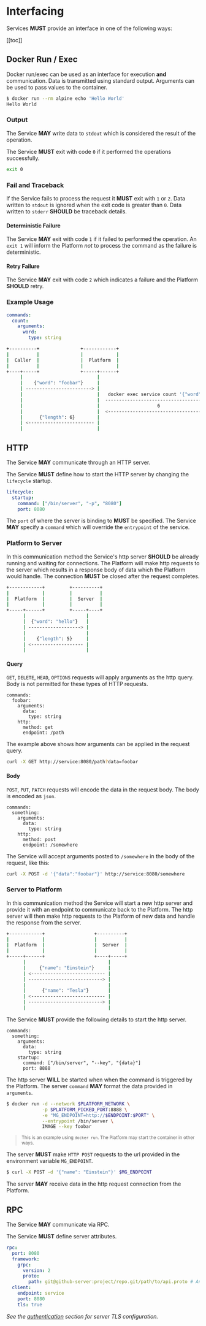 # Interfacing

Services **MUST** provide an interface in one of the following ways:

[[toc]]

## Docker Run / Exec

Docker run/exec can be used as an interface for execution **and** communication. Data is transmitted using standard output. Arguments can be used to pass values to the container.

```bash
$ docker run --rm alpine echo 'Hello World'
Hello World
```

### Output
The Service **MAY** write data to `stdout` which is considered the result of the operation.

The Service **MUST** exit with code `0` if it performed the operations successfully.

```bash
exit 0
```

### Fail and Traceback
If the Service fails to process the request it **MUST** exit with `1` or `2`.
Data written to `stdout` is ignored when the exit code is greater than `0`.
Data written to `stderr` **SHOULD** be traceback details.

#### Deterministic Failure
The Service **MAY** exit with code `1` if it failed to performed the operation.
An `exit 1` will inform the Platform *not* to process the command as the failure is deterministic.

#### Retry Failure
The Service **MAY** exit with code `2` which indicates a failure and the Platform **SHOULD** retry.

### Example Usage


```yaml
commands:
  count:
    arguments:
      word:
        type: string
```

```bash
+----------+               +------------+                                +----------------------+
|          |               |            |                                |                      |
|  Caller  |               |  Platform  |                                |  Interface via Exec  |
|          |               |            |                                |                      |
+----+-----+               +-----+------+                                +----------+-----------+
     |                           |                                                  |
     |    {"word": "foobar"}     |                                                  |
     | ------------------------> |                                                  |
     |                           |   docker exec service count '{"word":"foobar"}'  |
     |                           |  --------------------------------------------->  |
     |                           |                     6                            |
     |                           |  <---------------------------------------------  |
     |      {"length": 6}        |                                                  |
     | <------------------------ |                                                  |
     |                           |                                                  |
```



## HTTP
The Service **MAY** communicate through an HTTP server.

The Service **MUST** define how to start the HTTP server by changing the `lifecycle` startup.

```yaml
lifecycle:
  startup:
    command: ["/bin/server", "-p", "8080"]
    port: 8080
```

The `port` of where the server is binding to **MUST** be specified.
The Service **MAY** specify a `command` which will override the `entrypoint` of the service.

### Platform to Server

In this communication method the Service's http server **SHOULD** be already running and waiting for connections.
The Platform will make http requests to the server which results in a response body of data which the Platform would handle.
The connection **MUST** be closed after the request completes.

```bash
+------------+         +----------+
|            |         |          |
|  Platform  |         |  Server  |
|            |         |          |
+-----+------+         +-----+----+
      |                      |
      |  {"word": "hello"}   |
      | -------------------> |
      |                      |
      |    {"length": 5}     |
      | <------------------- |
      |                      |
```


#### Query

`GET`, `DELETE`, `HEAD`, `OPTIONS` requests will apply arguments as the http query. Body is not permitted for these types of HTTP requests.

```yaml{6,7,8}
commands:
  foobar:
    arguments:
      data:
        type: string
    http:
      method: get
      endpoint: /path
```

The example above shows how arguments can be applied in the request query.

```bash
curl -X GET http://service:8080/path?data=foobar
```


#### Body

`POST`, `PUT`, `PATCH` requests will encode the data in the request body.
The body is encoded as `json`.

```yaml{6,7,8}
commands:
  something:
    arguments:
      data:
        type: string
    http:
      method: post
      endpoint: /somewhere
```

The Service will accept arguments posted to `/somewhere` in the body of the request, like this:

```bash
curl -X POST -d '{"data":"foobar"}' http://service:8080/somewhere
```


### Server to Platform

In this communication method the Service will start a new http server and provide it with an endpoint to communicate back to the Platform.
The http server will then make http requests to the Platform of new data and handle the response from the server.

```bash
+------------+                  +----------+
|            |                  |          |
|  Platform  |                  |  Server  |
|            |                  |          |
+-----+------+                  +----+-----+
      |                              |
      |     {"name": "Einstein"}     |
      | <--------------------------- |
      | ---------------------------> |
      |                              |
      |      {"name": "Tesla"}       |
      | <--------------------------- |
      | ---------------------------> |
      |                              |
```

The Service **MUST** provide the following details to start the http server.

```yaml{6,7,8,9}
commands:
  something:
    arguments:
      data:
        type: string
    startup:
      command: ["/bin/server", "--key", "{data}"]
      port: 8888
```

The http server **WILL** be started when when the command is triggered by the Platform.
The server `command` **MAY** format the data provided in `arguments`.

```bash
$ docker run -d --network $PLATFORM_NETWORK \
             -p $PLATFORM_PICKED_PORT:8888 \
             -e "MG_ENDPOINT=http://$ENDPOINT:$PORT" \
             --entrypoint /bin/server \
             IMAGE --key foobar
```
> <small>This is an example using `docker run`. The Platform may start the container in other ways.</small>

The server **MUST** make `HTTP POST` requests to the url provided in the environment variable `MG_ENDPOINT`.

```bash
$ curl -X POST -d '{"name": "Einstein"}' $MG_ENDPOINT
```

The server **MAY** receive data in the http request connection from the Platform.


## RPC

The Service **MAY** communicate via RPC.

The Service **MUST** define server attributes.

```yaml
rpc:
  port: 8080
  framework:
    grpc:
      version: 2
      proto:
        path: git@github-server:project/repo.git/path/to/api.proto # Any valid URI path can be used
  client:
    endpoint: service
    port: 8080
    tls: true
```

*See the [authentication](authentication) section for server TLS configuration.*
